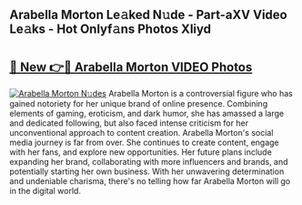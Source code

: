 ## Arabella Morton Le𝚊ked N𝚞de - Part-aXV Video Le𝚊ks - Hot Onlyf𝚊ns Photos Xliyd

# <h2><a href="http://ab47339.deff.icu/?id=Arabella+Morton">🔗 New 👉🔴 Arabella Morton VIDEO Photos</a></h2>

[![Arabella Morton N𝚞des](https://i.imgur.com/rIISA9y.gif)](http://ab47339.deff.icu/?id=Arabella+Morton)
Arabella Morton is a controversial figure who has gained notoriety for her unique brand of online presence. Combining elements of gaming, eroticism, and dark humor, she has amassed a large and dedicated following, but also faced intense criticism for her unconventional approach to content creation. Arabella Morton's social media journey is far from over. She continues to create content, engage with her fans, and explore new opportunities. Her future plans include expanding her brand, collaborating with more influencers and brands, and potentially starting her own business. With her unwavering determination and undeniable charisma, there's no telling how far Arabella Morton will go in the digital world.
